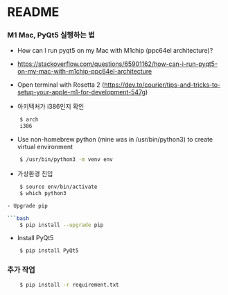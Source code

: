 # README



### M1 Mac, PyQt5 실행하는 법

- How can I run pyqt5 on my Mac with M1chip (ppc64el architecture)?
- https://stackoverflow.com/questions/65901162/how-can-i-run-pyqt5-on-my-mac-with-m1chip-ppc64el-architecture


- Open terminal with Rosetta 2
  (https://dev.to/courier/tips-and-tricks-to-setup-your-apple-m1-for-development-547g)
  
- 아키텍처가 i386인지 확인

```bash
    $ arch
    i386
```
  
- Use non-homebrew python (mine was in /usr/bin/python3) to create virtual environment

```bash
    $ /usr/bin/python3 -m venv env
```

- 가상환경 진입

```bash
    $ source env/bin/activate
    $ which python3

- Upgrade pip

```bash
    $ pip install --upgrade pip
```

- Install PyQt5

```bash
    $ pip install PyQt5
```


### 추가 작업

```bash
    $ pip install -r requirement.txt
```